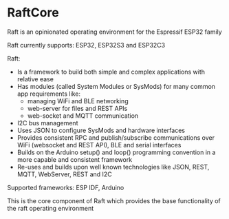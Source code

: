 # RaftCore

Raft is an opinionated operating environment for the Espressif ESP32 family

Raft currently supports: ESP32, ESP32S3 and ESP32C3

Raft:

* Is a framework to build both simple and complex applications with relative ease
* Has modules (called System Modules or SysMods) for many common app requirements like:
    * managing WiFi and BLE networking
    * web-server for files and REST APIs
    * web-socket and MQTT communication
* I2C bus management
* Uses JSON to configure SysMods and hardware interfaces
* Provides consistent RPC and publish/subscribe communications over WiFi (websocket and REST API), BLE and serial interfaces
* Builds on the Arduino setup() and loop() programming convention in a more capable and consistent framework
* Re-uses and builds upon well known technologies like JSON, REST, MQTT, WebServer, REST and I2C

Supported frameworks: ESP IDF, Arduino

This is the core component of Raft which provides the base functionality of the raft operating environment

